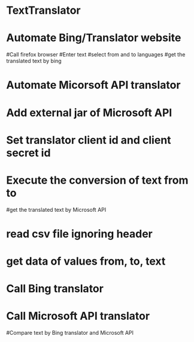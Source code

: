 # TextTranslator

# Automate Bing/Translator website
#Call firefox browser
#Enter text 
#select from and to languages
#get the translated text by bing

# Automate Micorsoft API translator
# Add external jar of Microsoft API
# Set translator client id and client secret id
# Execute the conversion of text from to
#get the translated text by Microsoft API

# read csv file ignoring header
# get data of values from, to, text
# Call Bing translator
# Call Microsoft API translator
#Compare text by Bing translator and Microsoft API
